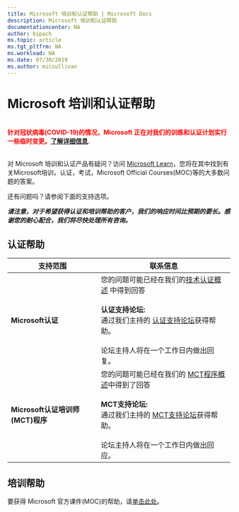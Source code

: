 ```yaml
---
title: Microsoft 培训和认证帮助 | Microsoft Docs
description: Microsoft 培训和认证帮助
documentationcenter: NA
author: bipach
ms.topic: article
ms.tgt_pltfrm: NA
ms.workload: NA
ms.date: 07/30/2019
ms.author: micsullivan
---
```

# Microsoft 培训和认证帮助

<div style='color&#58; red;'><strong><font color="red"><br/>针对冠状病毒(COVID-19)的情况，Microsoft 正在对我们的训练和认证计划实行一些临时变更。<a href='/learn/certifications/posts/an-important-update-on-microsoft-training-and-certification'>了解详细信息</a>.</font></strong><br/><br/></div>

对 Microsoft 培训和认证产品有疑问？访问 [Microsoft Learn](/learn/certifications/)，您将在其中找到有关Microsoft培训，认证，考试，Microsoft Official Courses(MOC)等的大多数问题的答案。

还有问题吗？请参阅下面的支持选项。

***请注意，对于希望获得认证和培训帮助的客户，我们的响应时间比预期的要长。感谢您的耐心配合，我们将尽快处理所有咨询。***

## 认证帮助

| 支持范围| 联系信息|
| ------------- | --- |
| **Microsoft认证** | 您的问题可能已经在我们的[技术认证概述](https://www.microsoft.com/learning/certification-overview.aspx) 中得到回答<br/><br/> **认证支持论坛:**<br/>通过我们主持的 [认证支持论坛](https://aka.ms/MCPForum)获得帮助。<br/><br/>论坛主持人将在一个工作日内做出回复。|
| **Microsoft认证培训师(MCT)程序** | 您的问题可能已经在我们的 [MCT程序概述](https://www.microsoft.com/learning/mct-certification.aspx)中得到了回答<br/><br/>**MCT支持论坛:**<br/>通过我们主持的 [MCT支持论坛](https://aka.ms/MCTForum)获得帮助。<br/><br/>论坛主持人将在一个工作日内做出回应。|

## 培训帮助

要获得 Microsoft 官方课件(MOC)的帮助，请[单击此处](https://docs.microsoft.com/learn/certifications/certification-and-training-help)。